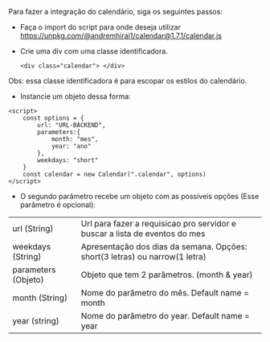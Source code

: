 Para fazer a integração do calendário, siga os seguintes passos:

- Faça o import do script para onde deseja utilizar
  <a href="https://unpkg.com/@andremhirai1/calendar@1.7.1/calendar.js">https://unpkg.com/@andremhirai1/calendar@1.7.1/calendar.js</a>
- Crie uma div com uma classe identificadora. 
  
  ```
  <div class="calendar"> </div>
  ```
Obs: essa classe identificadora é para escopar os estilos do calendário.

- Instancie um objeto dessa forma:

```
<script>
    const options = {
        url: "URL-BACKEND",
        parameters:{
            month: "mes",
            year: "ano"
        },
        weekdays: "short"
    }
    const calendar = new Calendar(".calendar", options)
</script>
```

- O segundo parâmetro recebe um objeto com as possíveis opções (Esse parâmetro é opcional):

<table>
    <tr>
        <td>url (String) </td>
        <td>Url para fazer a requisicao pro servidor e buscar a lista de eventos do mes</td>
    </tr>
    <tr>
        <td>weekdays (String)</td>
        <td>Apresentação dos dias da semana. Opções: short(3 letras) ou narrow(1 letra)</td>
    </tr>
    <tr>
        <td>parameters (Objeto)</td>
        <td>Objeto que tem 2 parâmetros. (month & year)</td>
    </tr>
    <tr>
        <td>month (String)</td>
        <td>Nome do parâmetro do mês. Default name = month</td>
    </tr>
    <tr>
        <td>year (string)</td>
        <td>Nome do parâmetro do year. Default name = year</td>
    </tr>
</table>
